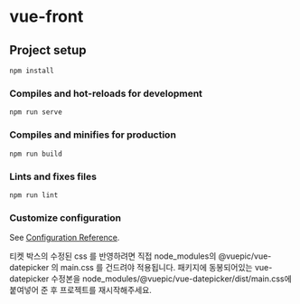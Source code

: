 # vue-front

## Project setup
```
npm install
```

### Compiles and hot-reloads for development
```
npm run serve
```

### Compiles and minifies for production
```
npm run build
```

### Lints and fixes files
```
npm run lint
```

### Customize configuration
See [Configuration Reference](https://cli.vuejs.org/config/).


티켓 박스의 수정된 css 를 반영하려면 직접 node_modules의 @vuepic/vue-datepicker 의 main.css 를 건드려야 적용됩니다.
패키지에 동봉되어있는 vue-datepicker 수정본을 node_modules/@vuepic/vue-datepicker/dist/main.css에 붙여넣어 준 후 프로젝트를 재시작해주세요.




